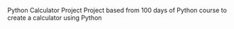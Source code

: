 Python Calculator Project 
Project based from 100 days of Python course to create a calculator using Python